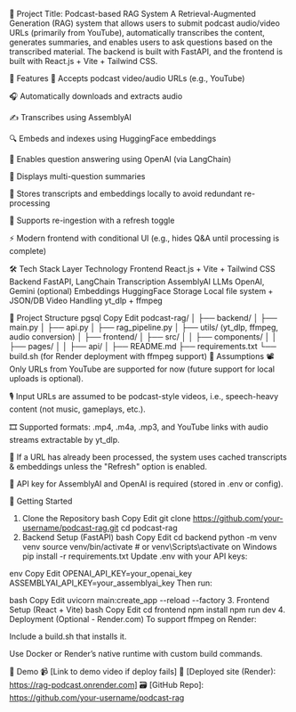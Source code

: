 📌 Project Title: Podcast-based RAG System
A Retrieval-Augmented Generation (RAG) system that allows users to submit podcast audio/video URLs (primarily from YouTube), automatically transcribes the content, generates summaries, and enables users to ask questions based on the transcribed material. The backend is built with FastAPI, and the frontend is built with React.js + Vite + Tailwind CSS.

🎯 Features
🔗 Accepts podcast video/audio URLs (e.g., YouTube)

🎧 Automatically downloads and extracts audio

✍️ Transcribes using AssemblyAI

🔍 Embeds and indexes using HuggingFace embeddings

💬 Enables question answering using OpenAI (via LangChain)

📄 Displays multi-question summaries

💾 Stores transcripts and embeddings locally to avoid redundant re-processing

🔁 Supports re-ingestion with a refresh toggle

⚡ Modern frontend with conditional UI (e.g., hides Q&A until processing is complete)

🛠️ Tech Stack
Layer	Technology
Frontend	React.js + Vite + Tailwind CSS
Backend	FastAPI, LangChain
Transcription	AssemblyAI
LLMs	OpenAI, Gemini (optional)
Embeddings	HuggingFace
Storage	Local file system + JSON/DB
Video Handling	yt_dlp + ffmpeg

📁 Project Structure
pgsql
Copy
Edit
podcast-rag/
│
├── backend/
│   ├── main.py
│   ├── api.py
│   ├── rag_pipeline.py
│   ├── utils/ (yt_dlp, ffmpeg, audio conversion)
│
├── frontend/
│   ├── src/
│   │   ├── components/
│   │   ├── pages/
│   │   ├── api/
│
├── README.md
├── requirements.txt
└── build.sh (for Render deployment with ffmpeg support)
🧠 Assumptions
📽️ Only URLs from YouTube are supported for now (future support for local uploads is optional).

🎙️ Input URLs are assumed to be podcast-style videos, i.e., speech-heavy content (not music, gameplays, etc.).

🎞️ Supported formats: .mp4, .m4a, .mp3, and YouTube links with audio streams extractable by yt_dlp.

🔄 If a URL has already been processed, the system uses cached transcripts & embeddings unless the "Refresh" option is enabled.

📝 API key for AssemblyAI and OpenAI is required (stored in .env or config).

🚀 Getting Started
1. Clone the Repository
bash
Copy
Edit
git clone https://github.com/your-username/podcast-rag.git
cd podcast-rag
2. Backend Setup (FastAPI)
bash
Copy
Edit
cd backend
python -m venv venv
source venv/bin/activate  # or venv\Scripts\activate on Windows
pip install -r requirements.txt
Update .env with your API keys:

env
Copy
Edit
OPENAI_API_KEY=your_openai_key
ASSEMBLYAI_API_KEY=your_assemblyai_key
Then run:

bash
Copy
Edit
uvicorn main:create_app --reload --factory
3. Frontend Setup (React + Vite)
bash
Copy
Edit
cd frontend
npm install
npm run dev
4. Deployment (Optional - Render.com)
To support ffmpeg on Render:

Include a build.sh that installs it.

Use Docker or Render’s native runtime with custom build commands.

📸 Demo
📹 [Link to demo video if deploy fails]
🔗 [Deployed site (Render): https://rag-podcast.onrender.com]
🗃 [GitHub Repo]: https://github.com/your-username/podcast-rag

